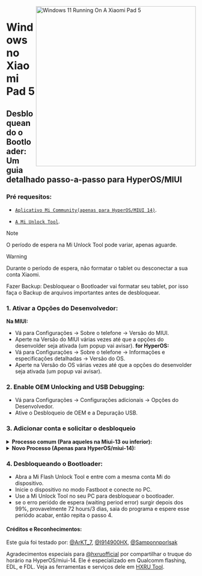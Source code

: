 <img align="right" src="https://raw.githubusercontent.com/erdilS/Port-Windows-11-Xiaomi-Pad-5/main/nabu.png" width="425" alt="Windows 11 Running On A Xiaomi Pad 5">

# Windows no Xiaomi Pad 5

## Desbloqueando o Bootloader: Um guia detalhado passo-a-passo para HyperOS/MIUI

### Pré requesitos:
- [```Aplicativo Mi Community(apenas para HyperOS/MIUI 14)```](https://apkpure.net/xiaomi-community/com.mi.global.bbs/download).

- [`A Mi Unlock Tool`](https://miuirom.xiaomi.com/rom/u1106245679/6.5.224.28/miflash_unlock-en-6.5.224.28.zip).
>

>[!NOTE]
>
> O período de espera na Mi Unlock Tool pode variar, apenas aguarde.

>[!WARNING]
>
> Durante o período de espera, não formatar o tablet ou desconectar a sua conta Xiaomi.
>
> Fazer Backup: Desbloquear o Bootloader vai formatar seu tablet, por isso faça o Backup de arquivos importantes antes de desbloquear.

### 1. Ativar a Opções do Desenvolvedor:

   **Na MIUI:**
   - Vá para Configurações → Sobre o telefone → Versão do MIUI.
   - Aperte na Versão do MIUI várias vezes até que a opções do desenvolder seja ativada (um popup vai avisar).
   **for HyperOS:**
   - Vá para Configurações → Sobre o telefone → Informações e especificações detalhadas → Versão do OS.
   - Aperte na Versão do OS várias vezes até que a opções do desenvolder seja ativada (um popup vai avisar).


### 2. Enable OEM Unlocking and USB Debugging:
   - Vá para Configurações → Configurações adicionais → Opções do Desenvolvedor.
   - Ative o Desbloqueio de OEM e a Depuração USB.

### 3. Adicionar conta e solicitar o desbloqueio

<details>
<summary><b><strong>Processo comum (Para aqueles na Miui-13 ou inferior):</strong></b></summary>

 **```3. Adicionar conta:```**
   - Vá para Configurações > Configurações adicionais > Opções do Desenvolvedor > Status do Mi Unlock.
   - Aperte em "Adicionar conta e dispositivo". Se feito com sucesso, o aviso "Adicionado com sucesso" vai surgir.

  </summary>
</details>

<details>
<summary><b><strong>Novo Processo (Apenas para HyperOS/miui-14):</strong></b></summary>

>

> Se seu dispositivo é da versão global, vocẽ pode se inscrever para o desbloqueio de bootloader em um horário específico.

   **Truque do Horário:**
   - A Xiaomi permite a inscrição diária de 2,000 dispositivos.
   - O horário que essa contagem diária reseta é as 7 PM Horário de Moscow.

 **```3. Solicitando o Desbloqueio:```**
   - Sincronize com o fuso horário de Moscow e quando for as 7 PM, esteja pronto e seja rápido.
   - Abra o aplcativo Xiaomi Community, selecione Global, e entre com a mesma conta do seu dispositivo.
   - Vá para a sessão "Me", clique na opção "Unlock bootloader," e por fim em "Solicite o desbloqueio".
   - Quando você receber o acesso, vá para Configurações > Configurações adicionais > Opções do Desenvolvedor > Status do Mi Unlock.
   - Aperte em "Adicionar conta e dispositivo". Se feito com sucesso, o aviso "Adicionado com sucesso" vai surgir.

  </summary>
</details>

### 4. Desbloqueando o Bootloader:
   - Abra a Mi Flash Unlock Tool e entre com a mesma conta Mi do dispositivo.
   - Inicie o dispositivo no modo Fastboot e conecte no PC.
   - Use a Mi Unlock Tool no seu PC para desbloquear o bootloader.
   - se o erro periódo de espera (waiting period error) surgir depois dos 99%, provavelmente 72 hours/3 dias, saia do programa e espere esse periódo acabar, então repita o passo 4.

  
#### Créditos e Reconhecimentos:
Este guia foi testado por: [@ArKT_7](https://t.me/ArKT_7), [@I914900HX](https://t.me/I914900HX), [@Samponnporlsak](https://t.me/Samponnporlsak)

Agradecimentos especiais para [@hxruofficial](https://t.me/hxruofficial) por compartilhar o truque do horário na HyperOS/miui-14. Ele é especializado em Qualcomm flashing, EDL, e FDL. Veja as ferramentas e serviços dele em [HXRU Tool](https://hxrutool.com/).
